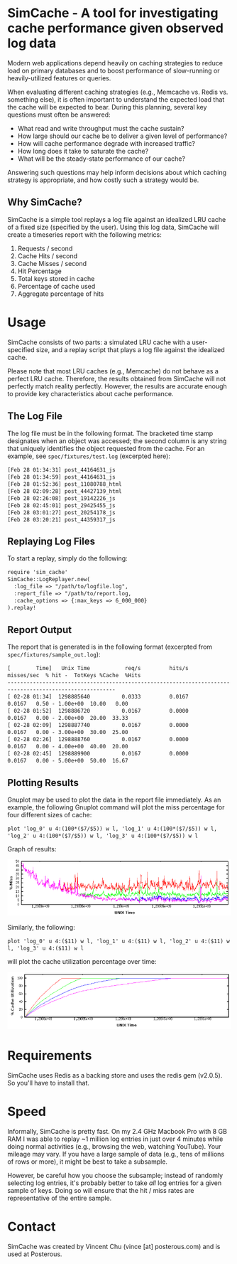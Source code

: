 # SimCache - A tool for investigating cache performance given observed log data

Modern web applications depend heavily on caching strategies to reduce load on primary databases and to boost performance of slow-running or heavily-utilized features or queries. 

When evaluating different caching strategies (e.g., Memcache vs. Redis vs. something else), it is often important to understand the expected load that the cache will be expected to bear. During this planning, several key questions must often be answered:

 * What read and write throughput must the cache sustain? 
 * How large should our cache be to deliver a given level of performance? 
 * How will cache performance degrade with increased traffic? 
 * How long does it take to saturate the cache? 
 * What will be the steady-state performance of our cache?
 
Answering such questions may help inform decisions about which caching strategy is appropriate, and how costly such a strategy would be. 

## Why SimCache? 

SimCache is a simple tool replays a log file against an idealized LRU cache of a fixed size (specified by the user). Using this log data, SimCache will create a timeseries report with the following metrics:

  1. Requests / second 
  2. Cache Hits / second
  3. Cache Misses / second
  4. Hit Percentage
  5. Total keys stored in cache
  6. Percentage of cache used
  7. Aggregate percentage of hits

# Usage

SimCache consists of two parts: a simulated LRU cache with a user-specified size, and a replay script that plays a log file against the idealized cache. 

Please note that most LRU caches (e.g., Memcache) do not behave as a perfect LRU cache. Therefore, the results obtained from SimCache will not perfectly match reality perfectly. However, the results are accurate enough to provide key characteristics about cache performance. 

## The Log File

The log file must be in the following format. The bracketed time stamp designates when an object was accessed; the second column is any string that uniquely identifies the object requested from the cache. For an example, see `spec/fixtures/test.log` (excerpted here): 

    [Feb 28 01:34:31] post_44164631_js
    [Feb 28 01:34:59] post_44164631_js
    [Feb 28 01:52:36] post_11080788_html
    [Feb 28 02:09:28] post_44427139_html
    [Feb 28 02:26:08] post_19142226_js
    [Feb 28 02:45:01] post_29425455_js
    [Feb 28 03:01:27] post_20254178_js
    [Feb 28 03:20:21] post_44359317_js

## Replaying Log Files

To start a replay, simply do the following: 

    require 'sim_cache'
    SimCache::LogReplayer.new(
      :log_file => "/path/to/logfile.log",
      :report_file => "/path/to/report.log,
      :cache_options => {:max_keys => 6_000_000}
    ).replay!

## Report Output

The report that is generated is in the following format (excerpted from `spec/fixtures/sample_out.log`): 

    [        Time]   Unix Time           req/s         hits/s     misses/sec  % hit -  TotKeys %Cache  %Hits
    --------------------------------------------------------------------------------------------------------
    [ 02-28 01:34]  1298885640          0.0333         0.0167         0.0167   0.50 - 1.00e+00  10.00   0.00
    [ 02-28 01:52]  1298886720          0.0167         0.0000         0.0167   0.00 - 2.00e+00  20.00  33.33
    [ 02-28 02:09]  1298887740          0.0167         0.0000         0.0167   0.00 - 3.00e+00  30.00  25.00
    [ 02-28 02:26]  1298888760          0.0167         0.0000         0.0167   0.00 - 4.00e+00  40.00  20.00
    [ 02-28 02:45]  1298889900          0.0167         0.0000         0.0167   0.00 - 5.00e+00  50.00  16.67

## Plotting Results

Gnuplot may be used to plot the data in the report file immediately. As an example, the following Gnuplot command will plot the miss percentage for four different sizes of cache:

    plot 'log_0' u 4:(100*($7/$5)) w l, 'log_1' u 4:(100*($7/$5)) w l, 'log_2' u 4:(100*($7/$5)) w l, 'log_3' u 4:(100*($7/$5)) w l

Graph of results: 

![Cache Miss Percentage](https://github.com/vincentchu/sim_cache/blob/master/spec/fixtures/miss_percentage.png?raw=true)

Similarly, the following: 

    plot 'log_0' u 4:($11) w l, 'log_1' u 4:($11) w l, 'log_2' u 4:($11) w l, 'log_3' u 4:($11) w l
    
will plot the cache utilization percentage over time: 

![Cache Utilization](https://github.com/vincentchu/sim_cache/blob/master/spec/fixtures/cache_util.png?raw=true)

# Requirements

SimCache uses Redis as a backing store and uses the redis gem (v2.0.5). So you'll have to install that. 
    
# Speed

Informally, SimCache is pretty fast. On my 2.4 GHz Macbook Pro with 8 GB RAM I was able to replay ~1 million log entries in just over 4 minutes while doing normal activities (e.g., browsing the web, watching YouTube). Your mileage may vary. If you have a large sample of data (e.g., tens of millions of rows or more), it might be best to take a subsample.

However, be careful how you choose the subsample; instead of randomly selecting log entries, it's probably better to take *all* log entries for a given sample of keys. Doing so will ensure that the hit / miss rates are representative of the entire sample.   

# Contact

SimCache was created by Vincent Chu (vince [at] posterous.com) and is used at Posterous. 
